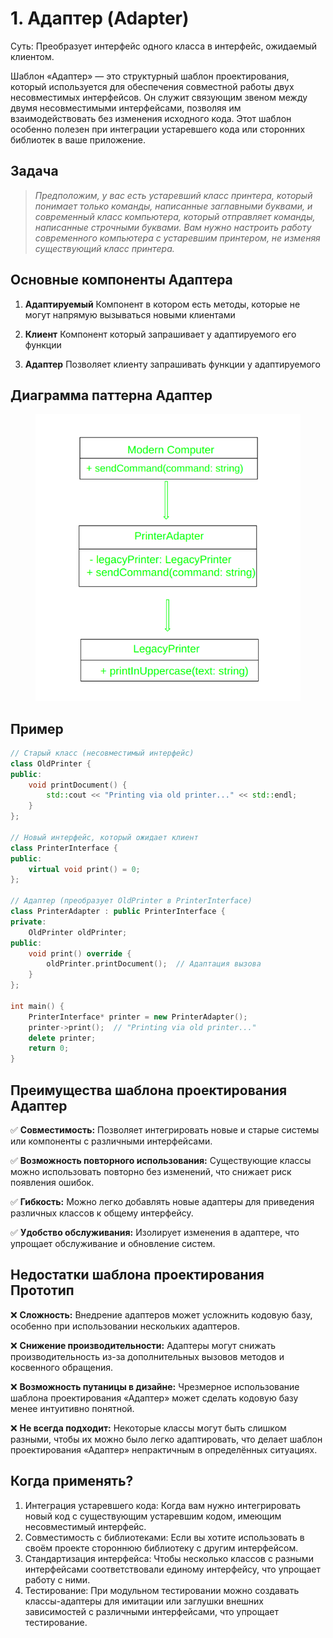 # 1. Адаптер (Adapter)

Суть: Преобразует интерфейс одного класса в интерфейс, ожидаемый клиентом.

Шаблон «Адаптер» — это структурный шаблон проектирования, который используется для обеспечения совместной работы двух несовместимых интерфейсов. Он служит связующим звеном между двумя несовместимыми интерфейсами, позволяя им взаимодействовать без изменения исходного кода. Этот шаблон особенно полезен при интеграции устаревшего кода или сторонних библиотек в ваше приложение.

## Задача
>_Предположим, у вас есть устаревший класс принтера, который понимает только команды, написанные заглавными буквами, и современный класс компьютера, который отправляет команды, написанные строчными буквами. Вам нужно настроить работу современного компьютера с устаревшим принтером, не изменяя существующий класс принтера._

## Основные компоненты Адаптера
1. __Адаптируемый__ 
Компонент в котором есть методы, которые не могут напрямую вызываться новыми клиентами

2. __Клиент__ 
Компонент который запрашивает у адаптируемого его функции

3. __Адаптер__ 
Позволяет клиенту запрашивать функции у адаптируемого

## Диаграмма паттерна Адаптер
<figure>
    <img src ="/assets/images/Diagram_Adapter.png" alt = "Adapter">
</figure>


## Пример
```c++
// Старый класс (несовместимый интерфейс)
class OldPrinter {
public:
    void printDocument() {
        std::cout << "Printing via old printer..." << std::endl;
    }
};

// Новый интерфейс, который ожидает клиент
class PrinterInterface {
public:
    virtual void print() = 0;
};

// Адаптер (преобразует OldPrinter в PrinterInterface)
class PrinterAdapter : public PrinterInterface {
private:
    OldPrinter oldPrinter;
public:
    void print() override {
        oldPrinter.printDocument();  // Адаптация вызова
    }
};

int main() {
    PrinterInterface* printer = new PrinterAdapter();
    printer->print();  // "Printing via old printer..."
    delete printer;
    return 0;
}
```

## Преимущества шаблона проектирования Адаптер
✅ __Совместимость:__ Позволяет интегрировать новые и старые системы или компоненты с различными интерфейсами.

✅ __Возможность повторного использования:__ Существующие классы можно использовать повторно без изменений, что снижает риск появления ошибок.

✅ __Гибкость:__ Можно легко добавлять новые адаптеры для приведения различных классов к общему интерфейсу.

✅ __Удобство обслуживания:__ Изолирует изменения в адаптере, что упрощает обслуживание и обновление систем.



## Недостатки шаблона проектирования Прототип
❌ __Сложность:__ Внедрение адаптеров может усложнить кодовую базу, особенно при использовании нескольких адаптеров.

❌ __Снижение производительности:__ Адаптеры могут снижать производительность из-за дополнительных вызовов методов и косвенного обращения.

❌ __Возможность путаницы в дизайне:__ Чрезмерное использование шаблона проектирования «Адаптер» может сделать кодовую базу менее интуитивно понятной.

❌ __Не всегда подходит:__ Некоторые классы могут быть слишком разными, чтобы их можно было легко адаптировать, что делает шаблон проектирования «Адаптер» непрактичным в определённых ситуациях.

## Когда применять?
1. Интеграция устаревшего кода: Когда вам нужно интегрировать новый код с существующим устаревшим кодом, имеющим несовместимый интерфейс.
2. Совместимость с библиотеками: Если вы хотите использовать в своём проекте стороннюю библиотеку с другим интерфейсом.
3. Стандартизация интерфейса: Чтобы несколько классов с разными интерфейсами соответствовали единому интерфейсу, что упрощает работу с ними.
4. Тестирование: При модульном тестировании можно создавать классы-адаптеры для имитации или заглушки внешних зависимостей с различными интерфейсами, что упрощает тестирование.